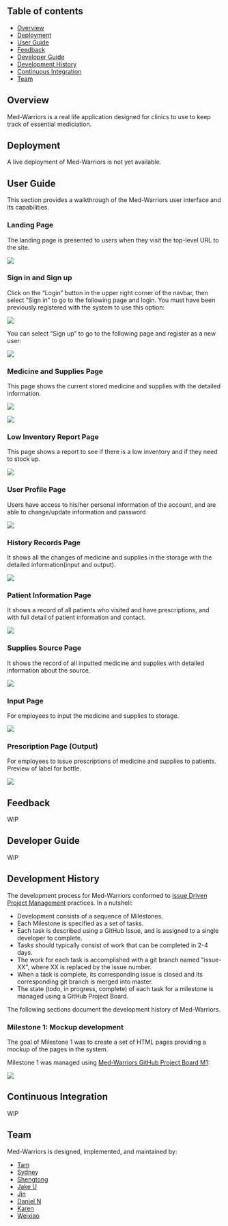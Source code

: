 ## Table of contents

* [Overview](#overview)
* [Deployment](#deployment)
* [User Guide](#user-guide)
* [Feedback](#feedback)
* [Developer Guide](#developer-guide)
* [Development History](#development-history)
* [Continuous Integration](#continuous-integration)
* [Team](#team)


## Overview
Med-Warriors is a real life application designed for clinics to use to keep track of essential mediciation. 

## Deployment
A live deployment of Med-Warriors is not yet available.

## User Guide
This section provides a walkthrough of the Med-Warriors user interface and its capabilities.

### Landing Page
The landing page is presented to users when they visit the top-level URL to the site.

![](images/landing-page.PNG)

### Sign in and Sign up
Click on the “Login” button in the upper right corner of the navbar, then select “Sign in” to go to the following page and login. You must have been previously registered with the system to use this option:

![](images/signin-page.PNG)

You can select “Sign up” to go to the following page and register as a new user:

![](images/signup-page.PNG)

### Medicine and Supplies Page
This page shows the current stored medicine and supplies with the detailed information.

![](images/medicine-and-supplies-page.PNG)

![](images/medicine-and-supplies-page2.PNG)

### Low Inventory Report Page
This page shows a report to see if there is a low inventory and if they need to stock up.

![](images/low-inventory-report.PNG)

### User Profile Page
Users have access to his/her personal information of the account, and are able to change/update information and password

![](images/landing-page.png)

### History Records Page
It shows all the changes of medicine and supplies in the storage with the detailed information(input and output).

![](images/history-records-page.PNG)

### Patient Information Page
It shows a record of all patients who visited and have prescriptions, and with full detail of patient information and contact.

![](images/patient-info-page.png)

### Supplies Source Page
It shows the record of all inputted medicine and supplies with detailed information about the source.

![](images/supplysourcepage.png)

### Input Page
For employees to input the medicine and supplies to storage.

![](images/landing-page.png)

### Prescription Page (Output)
For employees to issue prescriptions of medicine and supplies to patients. Preview of label for bottle. 

![](images/prescription-page.PNG)

## Feedback
WIP

## Developer Guide
WIP

## Development History
The development process for Med-Warriors conformed to [Issue Driven Project Management](http://courses.ics.hawaii.edu/ics314f19/modules/project-management/) practices. In a nutshell:

* Development consists of a sequence of Milestones.
* Each Milestone is specified as a set of tasks.
* Each task is described using a GitHub Issue, and is assigned to a single developer to complete.
* Tasks should typically consist of work that can be completed in 2-4 days.
* The work for each task is accomplished with a git branch named "issue-XX", where XX is replaced by the issue number.
* When a task is complete, its corresponding issue is closed and its corresponding git branch is merged into master.
* The state (todo, in progress, complete) of each task for a milestone is managed using a GitHub Project Board.

The following sections document the development history of Med-Warriors.

### Milestone 1: Mockup development

The goal of Milestone 1 was to create a set of HTML pages providing a mockup of the pages in the system.

Milestone 1 was managed using [Med-Warriors GitHub Project Board M1](https://github.com/med-warriors/project/projects/1):

![](images/project-board-1.png)

## Continuous Integration
WIP

## Team
Med-Warriors is designed, implemented, and maintained by:

* [Tam](https://github.com/tamtn2)
* [Sydney](https://github.com/sydney-c7)
* [Shengtong](https://github.com/ShengT-Jin)
* [Jake U](https://github.com/jakeuyeda)
* [Jin](https://github.com/wjinyan)
* [Daniel N](https://github.com/duhkneelow)
* [Karen](https://github.com/karenwong-kw)
* [Weixiao](https://github.com/wxh23285815)
